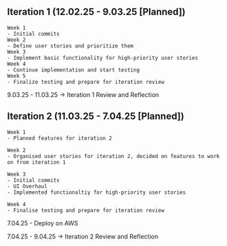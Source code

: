 ## Iteration 1 (12.02.25 - 9.03.25 [Planned])
    Week 1
    - Initial commits
    Week 2
    - Define user stories and prioritize them
    Week 3
    - Implement basic functionality for high-priority user stories
    Week 4
    - Continue implementation and start testing
    Week 5 
    - Finalize testing and prepare for iteration review

9.03.25 - 11.03.25 -> Iteration 1 Review and Reflection

## Iteration 2 (11.03.25 - 7.04.25 [Planned])
    Week 1
    - Planned features for iteration 2 

    Week 2
    - Organised user stories for iteration 2, decided on features to work on from iteration 1

    Week 3
    - Initial commits
    - UI Overhaul
    - Implemented functionaltiy for high-priority user stories

    Week 4
    - Finalise testing and prepare for iteration review

7.04.25 - Deploy on AWS 

7.04.25 - 9.04.25 -> Iteration 2 Review and Reflection

